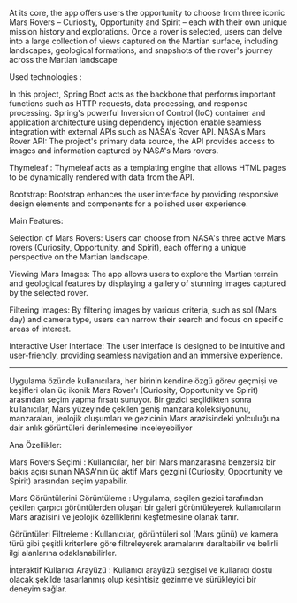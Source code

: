 At its core, the app offers users the opportunity to choose from three iconic Mars Rovers – Curiosity, Opportunity and Spirit – each with their own unique mission history and explorations. Once a rover is selected, users can delve into a large collection of views captured on the Martian surface, including landscapes, geological formations, and snapshots of the rover's journey across the Martian landscape

Used technologies :

In this project, Spring Boot acts as the backbone that performs important functions such as HTTP requests, data processing, and response processing. Spring's powerful Inversion of Control (IoC) container and application architecture using dependency injection enable seamless integration with external APIs such as NASA's Rover API. NASA's Mars Rover API: The project's primary data source, the API provides access to images and information captured by NASA's Mars rovers.

Thymeleaf : Thymeleaf acts as a templating engine that allows HTML pages to be dynamically rendered with data from the API.

Bootstrap: Bootstrap enhances the user interface by providing responsive design elements and components for a polished user experience.

Main Features:

Selection of Mars Rovers: Users can choose from NASA's three active Mars rovers (Curiosity, Opportunity, and Spirit), each offering a unique perspective on the Martian landscape.

Viewing Mars Images: The app allows users to explore the Martian terrain and geological features by displaying a gallery of stunning images captured by the selected rover.

Filtering Images: By filtering images by various criteria, such as sol (Mars day) and camera type, users can narrow their search and focus on specific areas of interest.

Interactive User Interface: The user interface is designed to be intuitive and user-friendly, providing seamless navigation and an immersive experience.

-----------------------------------------------------------------------------------------------------------------------------------------------------------
Uygulama özünde kullanıcılara, her birinin kendine özgü görev geçmişi ve keşifleri olan üç ikonik Mars Rover'ı (Curiosity, Opportunity ve Spirit) arasından seçim yapma fırsatı sunuyor. Bir gezici seçildikten sonra kullanıcılar,
Mars yüzeyinde çekilen geniş manzara koleksiyonunu, manzaraları, jeolojik oluşumları ve gezicinin Mars arazisindeki yolculuğuna dair anlık görüntüleri derinlemesine inceleyebiliyor



Ana Özellikler:

Mars Rovers Seçimi : Kullanıcılar, her biri Mars manzarasına benzersiz bir bakış açısı sunan NASA'nın üç aktif Mars gezgini (Curiosity, Opportunity ve Spirit) arasından seçim yapabilir.

Mars Görüntülerini Görüntüleme : Uygulama, seçilen gezici tarafından çekilen çarpıcı görüntülerden oluşan bir galeri görüntüleyerek kullanıcıların Mars arazisini ve jeolojik özelliklerini keşfetmesine olanak tanır.

Görüntüleri Filtreleme : Kullanıcılar, görüntüleri sol (Mars günü) ve kamera türü gibi çeşitli kriterlere göre filtreleyerek aramalarını daraltabilir ve belirli ilgi alanlarına odaklanabilirler.

İnteraktif Kullanıcı Arayüzü : Kullanıcı arayüzü sezgisel ve kullanıcı dostu olacak şekilde tasarlanmış olup kesintisiz gezinme ve sürükleyici bir deneyim sağlar.
